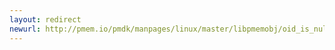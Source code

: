 ```yaml
---
layout: redirect
newurl: http://pmem.io/pmdk/manpages/linux/master/libpmemobj/oid_is_null.3.html
---
```

